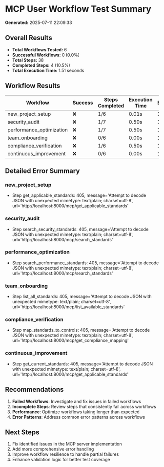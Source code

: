 # MCP User Workflow Test Summary

**Generated:** 2025-07-11 22:09:33

## Overall Results

- **Total Workflows Tested:** 6
- **Successful Workflows:** 0 (0.0%)
- **Total Steps:** 38
- **Completed Steps:** 4 (10.5%)
- **Total Execution Time:** 1.51 seconds

## Workflow Results

| Workflow | Success | Steps Completed | Execution Time | Errors |
|----------|---------|-----------------|----------------|--------|
| new_project_setup | ❌ | 1/6 | 0.01s | 1 |
| security_audit | ❌ | 1/7 | 0.50s | 1 |
| performance_optimization | ❌ | 1/7 | 0.50s | 1 |
| team_onboarding | ❌ | 0/6 | 0.00s | 1 |
| compliance_verification | ❌ | 1/6 | 0.50s | 1 |
| continuous_improvement | ❌ | 0/6 | 0.00s | 1 |

## Detailed Error Summary

### new_project_setup
- Step get_applicable_standards: 405, message='Attempt to decode JSON with unexpected mimetype: text/plain; charset=utf-8', url='http://localhost:8000/mcp/get_applicable_standards'

### security_audit
- Step search_security_standards: 405, message='Attempt to decode JSON with unexpected mimetype: text/plain; charset=utf-8', url='http://localhost:8000/mcp/search_standards'

### performance_optimization
- Step search_performance_standards: 405, message='Attempt to decode JSON with unexpected mimetype: text/plain; charset=utf-8', url='http://localhost:8000/mcp/search_standards'

### team_onboarding
- Step list_all_standards: 405, message='Attempt to decode JSON with unexpected mimetype: text/plain; charset=utf-8', url='http://localhost:8000/mcp/list_available_standards'

### compliance_verification
- Step map_standards_to_controls: 405, message='Attempt to decode JSON with unexpected mimetype: text/plain; charset=utf-8', url='http://localhost:8000/mcp/get_compliance_mapping'

### continuous_improvement
- Step get_current_standards: 405, message='Attempt to decode JSON with unexpected mimetype: text/plain; charset=utf-8', url='http://localhost:8000/mcp/get_applicable_standards'


## Recommendations

1. **Failed Workflows**: Investigate and fix issues in failed workflows
2. **Incomplete Steps**: Review steps that consistently fail across workflows
3. **Performance**: Optimize workflows taking longer than expected
4. **Error Patterns**: Address common error patterns across workflows

## Next Steps

1. Fix identified issues in the MCP server implementation
2. Add more comprehensive error handling
3. Improve workflow resilience to handle partial failures
4. Enhance validation logic for better test coverage
